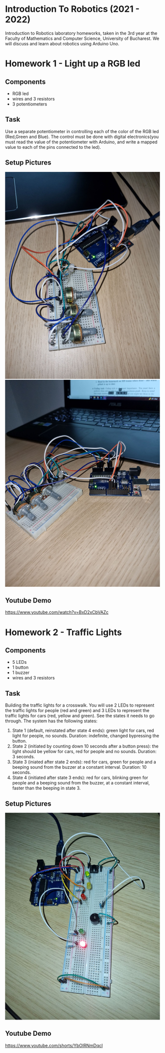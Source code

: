 # Introduction To Robotics (2021 - 2022)

Introduction to Robotics laboratory homeworks, taken in the 3rd year at the Faculty of Mathematics and Computer Science, University of Bucharest. We will discuss and learn about robotics using Arduino Uno. 

# Homework 1 - Light up a RGB led

## Components

* RGB led
* wires and 3 resistors
* 3 potentiometers

## Task

Use a separate potentiometer in controlling each of the color of the RGB led (Red,Green and Blue).  The control must be done with digital electronics(you must read the value of the potentiometer with Arduino, and write a mapped value to each of the pins connected to the led).

## Setup Pictures

![setup_image_1](./Homework1/setup_pictures/setup_image1.jpg)
![setup_image_2](./Homework1/setup_pictures/setup_image2.jpg)

## Youtube Demo

https://www.youtube.com/watch?v=BxD2xCbVAZc

# Homework 2 - Traffic Lights

## Components

* 5 LEDs
* 1 button
* 1 buzzer
* wires and 3 resistors

## Task

Building the traffic lights for a crosswalk. You will use 2 LEDs to represent the traffic lights for people (red and green) and 3 LEDs to represent the traffic lights for cars (red, yellow and green). See the states it needs to go through. The system has the following states:

1. State 1 (default, reinstated after state 4 ends): green light for cars, red light for people, no sounds. Duration: indefinite, changed bypressing the button.
2. State 2 (initiated by counting down 10 seconds after a button press): the light should be yellow for cars, red for people and no sounds. Duration: 3 seconds.
3. State 3 (iniated after state 2 ends): red for cars, green for people and a beeping sound from the buzzer at a constant interval. Duration: 10 seconds.
4. State 4 (initiated after state 3 ends): red for cars, blinking green for people and a beeping sound from the buzzer, at a constant interval, faster than the beeping in state 3.

## Setup Pictures

![setup_image_2](./Homework2/setup_pictures/h2setup_picture2.jpg)

## Youtube Demo

https://www.youtube.com/shorts/YbOIRNmDqcI
